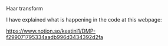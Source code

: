 Haar transform

I have explained what is happening in the code at this webpage:

https://www.notion.so/keatinl1/DMP-f299071795334aadb996d3434392d2fa
